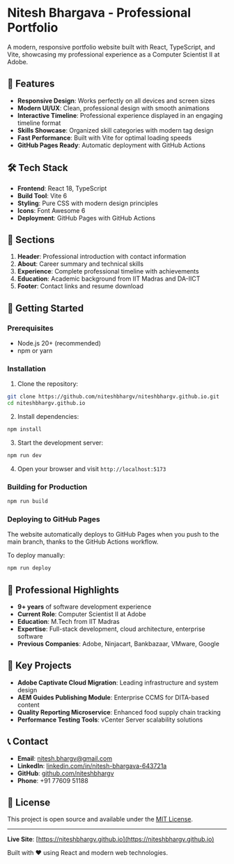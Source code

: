 # Nitesh Bhargava - Professional Portfolio

A modern, responsive portfolio website built with React, TypeScript, and Vite, showcasing my professional experience as a Computer Scientist II at Adobe.

## 🌟 Features

- **Responsive Design**: Works perfectly on all devices and screen sizes
- **Modern UI/UX**: Clean, professional design with smooth animations
- **Interactive Timeline**: Professional experience displayed in an engaging timeline format
- **Skills Showcase**: Organized skill categories with modern tag design
- **Fast Performance**: Built with Vite for optimal loading speeds
- **GitHub Pages Ready**: Automatic deployment with GitHub Actions

## 🛠️ Tech Stack

- **Frontend**: React 18, TypeScript
- **Build Tool**: Vite 6
- **Styling**: Pure CSS with modern design principles
- **Icons**: Font Awesome 6
- **Deployment**: GitHub Pages with GitHub Actions

## 📱 Sections

1. **Header**: Professional introduction with contact information
2. **About**: Career summary and technical skills
3. **Experience**: Complete professional timeline with achievements
4. **Education**: Academic background from IIT Madras and DA-IICT
5. **Footer**: Contact links and resume download

## 🚀 Getting Started

### Prerequisites

- Node.js 20+ (recommended)
- npm or yarn

### Installation

1. Clone the repository:
```bash
git clone https://github.com/niteshbhargv/niteshbhargv.github.io.git
cd niteshbhargv.github.io
```

2. Install dependencies:
```bash
npm install
```

3. Start the development server:
```bash
npm run dev
```

4. Open your browser and visit `http://localhost:5173`

### Building for Production

```bash
npm run build
```

### Deploying to GitHub Pages

The website automatically deploys to GitHub Pages when you push to the main branch, thanks to the GitHub Actions workflow.

To deploy manually:
```bash
npm run deploy
```

## 📄 Professional Highlights

- **9+ years** of software development experience
- **Current Role**: Computer Scientist II at Adobe
- **Education**: M.Tech from IIT Madras
- **Expertise**: Full-stack development, cloud architecture, enterprise software
- **Previous Companies**: Adobe, Ninjacart, Bankbazaar, VMware, Google

## 🔧 Key Projects

- **Adobe Captivate Cloud Migration**: Leading infrastructure and system design
- **AEM Guides Publishing Module**: Enterprise CCMS for DITA-based content
- **Quality Reporting Microservice**: Enhanced food supply chain tracking
- **Performance Testing Tools**: vCenter Server scalability solutions

## 📞 Contact

- **Email**: nitesh.bhargv@gmail.com
- **LinkedIn**: [linkedin.com/in/nitesh-bhargava-643721a](https://www.linkedin.com/in/nitesh-bhargava-643721a)
- **GitHub**: [github.com/niteshbhargv](https://github.com/niteshbhargv)
- **Phone**: +91 77609 51188

## 📜 License

This project is open source and available under the [MIT License](LICENSE).

---

**Live Site**: [https://niteshbhargv.github.io](https://niteshbhargv.github.io)

Built with ❤️ using React and modern web technologies.
